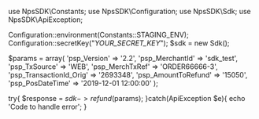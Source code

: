 use NpsSDK\Constants;
use NpsSDK\Configuration;
use NpsSDK\Sdk;
use NpsSDK\ApiException;

Configuration::environment(Constants::STAGING_ENV);
Configuration::secretKey("_YOUR_SECRET_KEY_");
$sdk = new Sdk();

$params = array(
    'psp_Version' => '2.2',
    'psp_MerchantId' => 'sdk_test',
    'psp_TxSource' => 'WEB',
    'psp_MerchTxRef' => 'ORDER66666-3',
    'psp_TransactionId_Orig' => '2693348',
    'psp_AmountToRefund' => '15050',
    'psp_PosDateTime' => '2019-12-01 12:00:00'
);

try{ 
    $response = $sdk->refund($params); 
}catch(ApiException $e){ 
    echo 'Code to handle error'; 
} 
